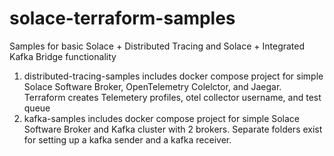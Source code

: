 # solace-terraform-samples

Samples for basic Solace + Distributed Tracing and Solace + Integrated Kafka Bridge functionality

1. distributed-tracing-samples includes docker compose project for simple Solace Software Broker, OpenTelemetry Colelctor, and Jaegar. Terraform creates Telemetery profiles, otel collector username, and test queue
2. kafka-samples includes docker compose project for simple Solace Software Broker and Kafka cluster with 2 brokers. Separate folders exist for setting up a kafka sender and a kafka receiver. 

